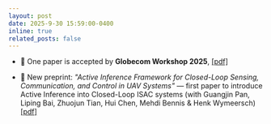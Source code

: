 ```yaml
---
layout: post
date: 2025-9-30 15:59:00-0400
inline: true
related_posts: false
---
```


  
- 🎉 One paper is accepted by **Globecom Workshop 2025**, [[pdf]](https://arxiv.org/abs/2505.01780)

- 📢 New preprint: *"Active Inference Framework for Closed-Loop Sensing, Communication, and Control in UAV Systems"* — first paper to introduce Active Inference into Closed-Loop ISAC systems (with Guangjin Pan, Liping Bai, Zhuojun Tian, Hui Chen, Mehdi Bennis & Henk Wymeersch) [[pdf]](https://arxiv.org/abs/2509.14201)



